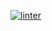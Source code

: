[![linter](https://github.com/<Peter-Gemmell>/<Unit6-03>/workflows/linter/badge.svg)](https://github.com/marketplace/actions/super-linter)
